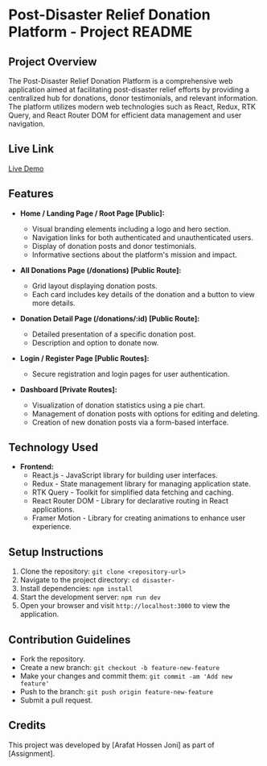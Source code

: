 # Post-Disaster Relief Donation Platform - Project README

## Project Overview

The Post-Disaster Relief Donation Platform is a comprehensive web application aimed at facilitating post-disaster relief efforts by providing a centralized hub for donations, donor testimonials, and relevant information. The platform utilizes modern web technologies such as React, Redux, RTK Query, and React Router DOM for efficient data management and user navigation.

## Live Link

[Live Demo](https://asetta-autos-645ad.web.app/)

## Features

- **Home / Landing Page / Root Page [Public]:**
  - Visual branding elements including a logo and hero section.
  - Navigation links for both authenticated and unauthenticated users.
  - Display of donation posts and donor testimonials.
  - Informative sections about the platform's mission and impact.

- **All Donations Page (/donations) [Public Route]:**
  - Grid layout displaying donation posts.
  - Each card includes key details of the donation and a button to view more details.

- **Donation Detail Page (/donations/:id) [Public Route]:**
  - Detailed presentation of a specific donation post.
  - Description and option to donate now.

- **Login / Register Page [Public Routes]:**
  - Secure registration and login pages for user authentication.

- **Dashboard [Private Routes]:**
  - Visualization of donation statistics using a pie chart.
  - Management of donation posts with options for editing and deleting.
  - Creation of new donation posts via a form-based interface.

## Technology Used

- **Frontend:**
  - React.js - JavaScript library for building user interfaces.
  - Redux - State management library for managing application state.
  - RTK Query - Toolkit for simplified data fetching and caching.
  - React Router DOM - Library for declarative routing in React applications.
  - Framer Motion - Library for creating animations to enhance user experience.

## Setup Instructions

1. Clone the repository: `git clone <repository-url>`
2. Navigate to the project directory: `cd disaster-`
3. Install dependencies: `npm install`
4. Start the development server: `npm run dev`
5. Open your browser and visit `http://localhost:3000` to view the application.

## Contribution Guidelines

- Fork the repository.
- Create a new branch: `git checkout -b feature-new-feature`
- Make your changes and commit them: `git commit -am 'Add new feature'`
- Push to the branch: `git push origin feature-new-feature`
- Submit a pull request.

## Credits

This project was developed by [Arafat Hossen Joni] as part of [Assignment].


